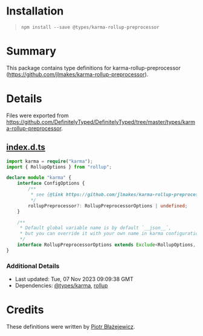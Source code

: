 # Installation
> `npm install --save @types/karma-rollup-preprocessor`

# Summary
This package contains type definitions for karma-rollup-preprocessor (https://github.com/jlmakes/karma-rollup-preprocessor).

# Details
Files were exported from https://github.com/DefinitelyTyped/DefinitelyTyped/tree/master/types/karma-rollup-preprocessor.
## [index.d.ts](https://github.com/DefinitelyTyped/DefinitelyTyped/tree/master/types/karma-rollup-preprocessor/index.d.ts)
````ts
import karma = require("karma");
import { RollupOptions } from "rollup";

declare module "karma" {
    interface ConfigOptions {
        /**
         * see {@link https://github.com/jlmakes/karma-rollup-preprocessor#configured-preprocessors}
         */
        rollupPreprocessor?: RollupPreprocessorOptions | undefined;
    }

    /**
     * Default global variable name is by default `__json__`,
     * but you can override it with your own name in karma configuration:
     */
    interface RollupPreprocessorOptions extends Exclude<RollupOptions, "input"> {}
}

````

### Additional Details
 * Last updated: Tue, 07 Nov 2023 09:09:38 GMT
 * Dependencies: [@types/karma](https://npmjs.com/package/@types/karma), [rollup](https://npmjs.com/package/rollup)

# Credits
These definitions were written by [Piotr Błażejewicz](https://github.com/peterblazejewicz).
